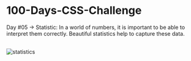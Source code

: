 # 100-Days-CSS-Challenge
Day #05 -> Statistic: In a world of numbers, it is important to be able to interpret them correctly. Beautiful statistics help to capture these data.<br><br>

![statistics](https://github.com/user-attachments/assets/8b2ddb8c-37cf-4607-9c33-2321749900f1)
